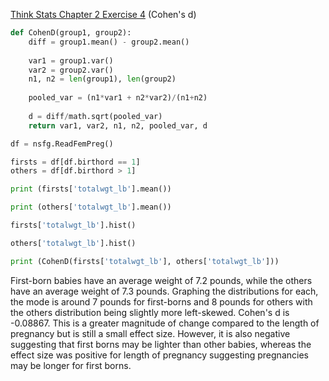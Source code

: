 [Think Stats Chapter 2 Exercise 4](http://greenteapress.com/thinkstats2/html/thinkstats2003.html#toc24) (Cohen's d)

>>
```python
def CohenD(group1, group2):
    diff = group1.mean() - group2.mean()
    
    var1 = group1.var()
    var2 = group2.var()
    n1, n2 = len(group1), len(group2)
    
    pooled_var = (n1*var1 + n2*var2)/(n1+n2)
    
    d = diff/math.sqrt(pooled_var)
    return var1, var2, n1, n2, pooled_var, d

df = nsfg.ReadFemPreg()

firsts = df[df.birthord == 1]
others = df[df.birthord > 1]

print (firsts['totalwgt_lb'].mean())

print (others['totalwgt_lb'].mean())

firsts['totalwgt_lb'].hist()

others['totalwgt_lb'].hist()

print (CohenD(firsts['totalwgt_lb'], others['totalwgt_lb']))
```

First-born babies have an average weight of 7.2 pounds, while the others have an average weight of 7.3 pounds. Graphing the distributions for each, the mode is around 7 pounds for first-borns and 8 pounds for others with the others distribution being slightly more left-skewed. Cohen's d is -0.08867. This is a greater magnitude of change compared to the length of pregnancy but is still a small effect size. However, it is also negative suggesting that first borns may be lighter than other babies, whereas the effect size was positive for length of pregnancy suggesting pregnancies may be longer for first borns. 
